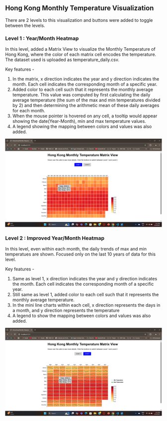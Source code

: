 ## Hong Kong Monthly Temperature Visualization

There are 2 levels to this visualization and buttons were added to toggle between the levels.

### Level 1 : Year/Month Heatmap

In this level, added a Matrix View to visualize the Monthly Temperature of Hong Kong, where the color of each matrix cell encodes the temperature.
The dataset used is uploaded as temperature_daily.csv.

Key features -
1. In the matrix, x direction indicates the year and y direction indicates the month. Each cell indicates the corresponding month of a specific year.
2. Added color to each cell such that it represents the monthly average temperature. This value was computed by first calculating the daily average temperature (the sum of the max and min temperatures divided by 2) and then determining the arithmetic mean of these daily averages for each month.
3. When the mouse pointer is hovered on any cell, a tooltip would appear showing the date(Year-Month), min and max temperature values.
4. A legend showing the mapping between colors and values was also added.
<p align="center">
  <img src="Level 1.png" alt="Level 1" width="600">
</p>



### Level 2 : Improved Year/Month Heatmap

In this level, even within each month, the daily trends of max and min temperatues are shown. Focused only on the last 10 years of data for this level. 

Key features -
1. Same as level 1, x direction indicates the year and y direction indicates the month. Each cell indicates the corresponding month of a specific year.
2. Still same as level 1, added color to each cell such that it represents the monthly average temperature.
3. In the mini line charts within each cell, x direction represents the days in a month, and y direction represents the temperature
4. A legend to show the mapping between colors and values was also added.
<p align="center">
  <img src="Level 2.png" alt="Level 2" width="600">
</p>
